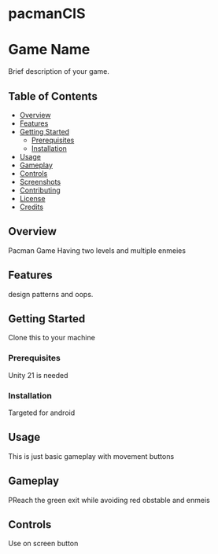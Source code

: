 # pacmanCIS

# Game Name

Brief description of your game.

## Table of Contents
- [Overview](#overview)
- [Features](#features)
- [Getting Started](#getting-started)
  - [Prerequisites](#prerequisites)
  - [Installation](#installation)
- [Usage](#usage)
- [Gameplay](#gameplay)
- [Controls](#controls)
- [Screenshots](#screenshots)
- [Contributing](#contributing)
- [License](#license)
- [Credits](#credits)

## Overview
Pacman Game Having two levels and multiple enmeies

## Features
design patterns and oops.

## Getting Started
Clone this to your machine

### Prerequisites
Unity 21 is needed

### Installation
Targeted for android

## Usage
This is just basic gameplay with movement buttons

## Gameplay
PReach the green exit while avoiding red obstable and enmeis

## Controls
Use on screen button
